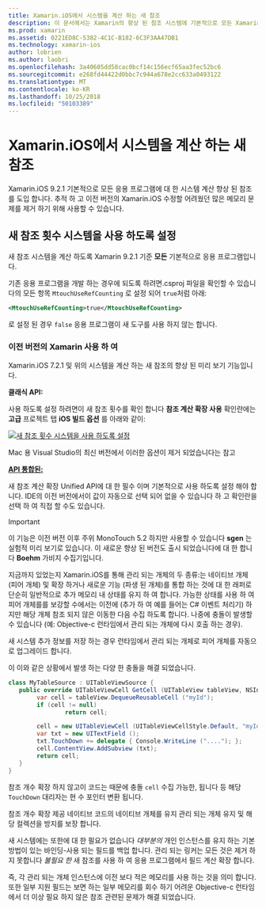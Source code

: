 ```yaml
---
title: Xamarin.iOS에서 시스템을 계산 하는 새 참조
description: 이 문서에서는 Xamarin의 향상 된 참조 시스템에 기본적으로 모든 Xamarin.iOS 응용 프로그램에서 사용을 계산을 설명 합니다.
ms.prod: xamarin
ms.assetid: 0221ED8C-5382-4C1C-B182-6C3F3AA47DB1
ms.technology: xamarin-ios
author: lobrien
ms.author: laobri
ms.openlocfilehash: 3a40605dd58cac0bcf14c156ecf65aa3fec52bc6
ms.sourcegitcommit: e268fd44422d0bbc7c944a678e2cc633a0493122
ms.translationtype: MT
ms.contentlocale: ko-KR
ms.lasthandoff: 10/25/2018
ms.locfileid: "50103389"
---
```

# <a name="new-reference-counting-system-in-xamarinios"></a>Xamarin.iOS에서 시스템을 계산 하는 새 참조

Xamarin.iOS 9.2.1 기본적으로 모든 응용 프로그램에 대 한 시스템 계산 향상 된 참조를 도입 합니다. 추적 하 고 이전 버전의 Xamarin.iOS 수정할 어려웠던 많은 메모리 문제를 제거 하기 위해 사용할 수 있습니다.

## <a name="enabling-the-new-reference-counting-system"></a>새 참조 횟수 시스템을 사용 하도록 설정

새 참조 시스템을 계산 하도록 Xamarin 9.2.1 기준 **모든** 기본적으로 응용 프로그램입니다.

기존 응용 프로그램을 개발 하는 경우에 되도록 하려면.csproj 파일을 확인할 수 있습니다의 모든 항목 `MtouchUseRefCounting` 로 설정 되어 `true`처럼 아래:

```xml
<MtouchUseRefCounting>true</MtouchUseRefCounting>
```

로 설정 된 경우 `false` 응용 프로그램이 새 도구를 사용 하지 않는 합니다.

### <a name="using-older-versions-of-xamarin"></a>이전 버전의 Xamarin 사용 하 여

Xamarin.iOS 7.2.1 및 위의 시스템을 계산 하는 새 참조의 향상 된 미리 보기 기능입니다.

**클래식 API:**

사용 하도록 설정 하려면이 새 참조 횟수를 확인 합니다 **참조 계산 확장 사용** 확인란에는 **고급** 프로젝트 탭 **iOS 빌드 옵션** 를 아래와 같이: 

[![](newrefcount-images/image1.png "새 참조 횟수 시스템을 사용 하도록 설정")](newrefcount-images/image1.png#lightbox)

Mac 용 Visual Studio의 최신 버전에서 이러한 옵션이 제거 되었습니다는 참고

 **[API 통합된:](~/cross-platform/macios/unified/index.md)**

 새 참조 계산 확장 Unified API에 대 한 필수 이며 기본적으로 사용 하도록 설정 해야 합니다. IDE의 이전 버전에서이 값이 자동으로 선택 되어 없을 수 있습니다 하 고 확인란을 선택 하 여 직접 할 수도 있습니다.

    
> [!IMPORTANT]
> 이 기능은 이전 버전 이후 주위 MonoTouch 5.2 하지만 사용할 수 있습니다 **sgen** 는 실험적 미리 보기로 있습니다. 이 새로운 향상 된 버전도 출시 되었습니다에 대 한 합니다 **Boehm** 가비지 수집기입니다.


지금까지 있었는지 Xamarin.iOS를 통해 관리 되는 개체의 두 종류:는 네이티브 개체 (피어 개체) 및 확장 하거나 새로운 기능 (파생 된 개체)를 통합 하는 것에 대 한 래퍼로 단순히 일반적으로 추가 메모리 내 상태를 유지 하 여 합니다. 가능한 상태를 사용 하 여 피어 개체를를 보강할 수에서는 이전에 (추가 하 여 예를 들어는 C# 이벤트 처리기) 하지만 해당 개체 참조 되지 않은 이동한 다음 수집 하도록 합니다. 나중에 충돌이 발생할 수 있습니다 (예: Objective-c 런타임에서 관리 되는 개체에 다시 호출 하는 경우).

새 시스템 추가 정보를 저장 하는 경우 런타임에서 관리 되는 개체로 피어 개체를 자동으로 업그레이드 합니다.

이 이와 같은 상황에서 발생 하는 다양 한 충돌을 해결 되었습니다.

```csharp
class MyTableSource : UITableViewSource {
   public override UITableViewCell GetCell (UITableView tableView, NSIndexPath indexPath) {
        var cell = tableView.DequeueReusableCell ("myId");
        if (cell != null)
                return cell;

        cell = new UITableViewCell (UITableViewCellStyle.Default, "myId");
        var txt = new UITextField ();
        txt.TouchDown += delegate { Console.WriteLine ("...."); };
        cell.ContentView.AddSubview (txt);
        return cell;
   }
}
```

참조 개수 확장 하지 않고이 코드는 때문에 충돌 `cell` 수집 가능한, 됩니다 등 해당 `TouchDown` 대리자는 현 수 포인터 변환 됩니다.

참조 개수 확장 제공 네이티브 코드의 네이티브 개체를 유지 관리 되는 개체 유지 및 해당 컬렉션을 방지를 보장 합니다.

새 시스템에는 또한에 대 한 필요가 없습니다 *대부분의* 개인 인스턴스를 유지 하는 기본 방법이 있는 바인딩-사용 되는 필드를 백업 합니다. 관리 되는 링커는 모든 것은 제거 하지 못합니다 *불필요 한* 새 참조를 사용 하 여 응용 프로그램에서 필드 계산 확장 합니다.

즉, 각 관리 되는 개체 인스턴스에 이전 보다 적은 메모리를 사용 하는 것을 의미 합니다. 또한 일부 지원 필드는 보면 하는 일부 메모리를 회수 하기 어려운 Objective-c 런타임에서 더 이상 필요 하지 않은 참조 관련된 문제가 해결 되었습니다.
